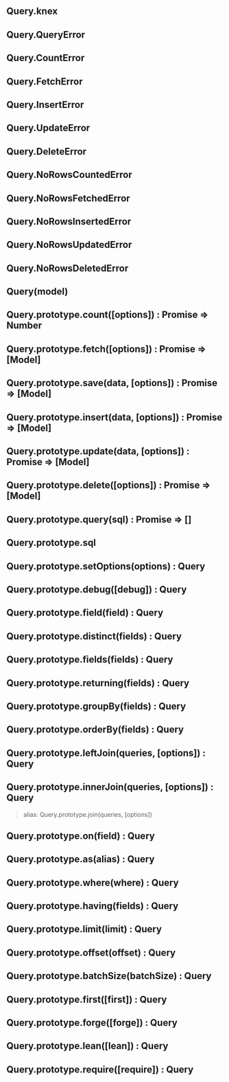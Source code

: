 ## Query.knex

## Query.QueryError

## Query.CountError

## Query.FetchError

## Query.InsertError

## Query.UpdateError

## Query.DeleteError

## Query.NoRowsCountedError

## Query.NoRowsFetchedError

## Query.NoRowsInsertedError

## Query.NoRowsUpdatedError

## Query.NoRowsDeletedError

## Query(model)

## Query.prototype.count([options]) : Promise => Number

## Query.prototype.fetch([options]) : Promise => [Model]

## Query.prototype.save(data, [options]) : Promise => [Model]

## Query.prototype.insert(data, [options]) : Promise => [Model]

## Query.prototype.update(data, [options]) : Promise => [Model]

## Query.prototype.delete([options]) : Promise => [Model]

## Query.prototype.query(sql) : Promise => []

## Query.prototype.sql

## Query.prototype.setOptions(options) : Query

## Query.prototype.debug([debug]) : Query

## Query.prototype.field(field) : Query

## Query.prototype.distinct(fields) : Query

## Query.prototype.fields(fields) : Query

## Query.prototype.returning(fields) : Query

## Query.prototype.groupBy(fields) : Query

## Query.prototype.orderBy(fields) : Query

## Query.prototype.leftJoin(queries, [options]) : Query

## Query.prototype.innerJoin(queries, [options]) : Query

> alias: Query.prototype.join(queries, [options])

## Query.prototype.on(field) : Query

## Query.prototype.as(alias) : Query

## Query.prototype.where(where) : Query

## Query.prototype.having(fields) : Query

## Query.prototype.limit(limit) : Query

## Query.prototype.offset(offset) : Query

## Query.prototype.batchSize(batchSize) : Query

## Query.prototype.first([first]) : Query

## Query.prototype.forge([forge]) : Query

## Query.prototype.lean([lean]) : Query

## Query.prototype.require([require]) : Query
